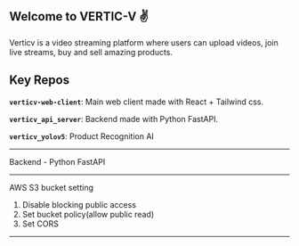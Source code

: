 ## Welcome to VERTIC-V ✌️

Verticv is a video streaming platform where users can upload videos, join live streams, buy and sell amazing products. 

<!--

**Here are some ideas to get you started:**
🙋‍♀️ A short introduction - what is your organization all about?
🌈 Contribution guidelines - how can the community get involved?
👩‍💻 Useful resources - where can the community find your docs? Is there anything else the community should know?
🍿 Fun facts - what does your team eat for breakfast?
🧙 Remember, you can do mighty things with the power of [Markdown](https://docs.github.com/github/writing-on-github/getting-started-with-writing-and-formatting-on-github/basic-writing-and-formatting-syntax)
-->

## Key Repos

**`verticv-web-client`**: Main web client made with React + Tailwind css.

**`verticv_api_server`**: Backend made with Python FastAPI.

**`verticv_yolov5`**: Product Recognition AI


***
Backend - Python FastAPI
***
AWS S3 bucket setting
1. Disable blocking public access
2. Set bucket policy(allow public read)
3. Set CORS
***
